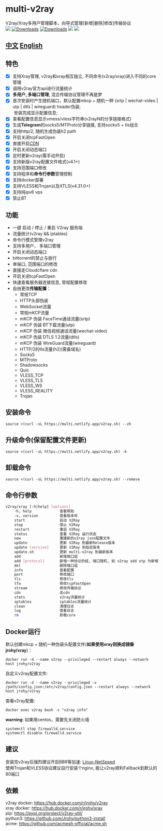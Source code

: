 # multi-v2ray
V2ray/Xray多用户管理脚本，向导式管理[新增|删除|修改]传输协议  
![](https://img.shields.io/pypi/v/v2ray-util.svg) 
[![Downloads](https://pepy.tech/badge/v2ray-util)](https://pepy.tech/project/v2ray-util)
[![Downloads](https://pepy.tech/badge/v2ray-util/month)](https://pepy.tech/project/v2ray-util)
![](https://img.shields.io/docker/pulls/jrohy/v2ray.svg)
![](https://img.shields.io/github/license/Jrohy/multi-v2ray.svg)

## [中文](README.md)  [English](README_EN.md)

## 特色
- [x] 支持Xray管理, v2ray和xray相互独立, 不同命令(v2ray/xray)进入不同的core管理
- [x] 调用v2ray官方api进行流量统计
- [x] **多用户, 多端口管理**, 混合传输协议管理不再是梦
- [x] 首次安装时产生随机端口，默认配置mkcp + 随机一种 (srtp | wechat-video | utp | dtls | wireguard) header伪装;  
  安装完成显示配置信息;
- [x] 查看配置信息显示vmess/vless字符串(v2rayN的分享链接格式)
- [x] 生成**Telegram**的socks5/MTProto分享链接, 支持socks5 + tls组合
- [x] 支持http/2, 随机生成伪装h2 path
- [x] 开启关闭tcpFastOpen
- [x] 直接开启[CDN](https://github.com/Jrohy/multi-v2ray/wiki/CloudFlare-cdn%E4%BB%A3%E7%90%86v2ray%E6%B5%81%E9%87%8F)
- [x] 开启关闭动态端口
- [x] 定时更新v2ray(需手动开启)
- [x] 支持新版v2ray配置文件格式(v4.1+)
- [x] 支持范围端口修改
- [x] 支持程序和**命令行参数**管理控制
- [x] 支持docker部署
- [x] 支持VLESS和Trojan以及XTLS(v4.31.0+)
- [x] 支持纯ipv6 vps
- [x] 禁止BT

## 功能
- 一键 启动 / 停止 / 重启 V2ray 服务端
- 流量统计(v2ray && iptables)
- 命令行模式管理v2ray
- 支持多用户， 多端口管理
- 开启关闭动态端口
- bittorrent的禁止与放行
- 单端口, 范围端口的修改
- 直接走Cloudcflare cdn
- 开启关闭tcpFastOpen
- 快速查看服务器连接信息, 常规配置修改
- 自由更改**传输配置**：
  - 常规TCP
  - HTTP头部伪装
  - WebSocket流量
  - 常规mKCP流量
  - mKCP 伪装 FaceTime通话流量(srtp)
  - mKCP 伪装 BT下载流量(utp)
  - mKCP 伪装 微信视频通话流量(wechat-video)
  - mKCP 伪装 DTLS 1.2流量(dtls)
  - mKCP 伪装 WireGuard流量(wireguard)
  - HTTP/2的tls流量(h2)(需备域名) 
  - Socks5
  - MTProto
  - Shadowsocks
  - Quic
  - VLESS_TCP
  - VLESS_TLS
  - VLESS_WS
  - VLESS_REALITY
  - Trojan

## 安装命令
```
source <(curl -sL https://multi.netlify.app/v2ray.sh) --zh
```

## 升级命令(保留配置文件更新)
```
source <(curl -sL https://multi.netlify.app/v2ray.sh) -k
```

## 卸载命令
```
source <(curl -sL https://multi.netlify.app/v2ray.sh) --remove
```

## 命令行参数
```bash
v2ray/xray [-h|help] [options]
    -h, help             查看帮助
    -v, version          查看版本号
    start                启动 V2Ray
    stop                 停止 V2Ray
    restart              重启 V2Ray
    status               查看 V2Ray 运行状态
    new                  重建新的v2ray json配置文件
    update               更新 V2Ray 到最新Release版本
    update [version]     更新 V2Ray 到指定版本
    update.sh            更新 multi-v2ray 到最新版本
    add                  新增端口组
    add [protocol]       新增一种协议的组, 端口随机, 如 v2ray add utp 为新增utp协议
    del                  删除端口组
    info                 查看配置
    port                 修改端口
    tls                  修改tls
    tfo                  修改tcpFastOpen
    stream               修改传输协议
    cdn                  走cdn
    stats                v2ray流量统计
    iptables             iptables流量统计
    clean                清理日志
    log                  查看日志
    rm                   卸载core
```

## Docker运行

默认创建mkcp + 随机一种伪装头配置文件(**如果使用xray则换成镜像jrohy/xray**)：
```
docker run -d --name v2ray --privileged --restart always --network host jrohy/v2ray
```

自定义v2ray配置文件:
```
docker run -d --name v2ray --privileged -v /path/config.json:/etc/v2ray/config.json --restart always --network host jrohy/v2ray
```

查看v2ray配置:
```
docker exec v2ray bash -c "v2ray info"
```

**warning**: 如果用centos，需要先关闭防火墙
```
systemctl stop firewalld.service
systemctl disable firewalld.service
```

## 建议
安装完v2ray后强烈建议开启BBR等加速: [Linux-NetSpeed](https://github.com/chiakge/Linux-NetSpeed)  
使用Trojan和VLESS协议建议自行安装个nginx, 能让v2ray顺利Fallback到默认的80端口

## 依赖
v2ray docker: https://hub.docker.com/r/jrohy/v2ray  
xray docker: https://hub.docker.com/r/jrohy/xray  
pip: https://pypi.org/project/v2ray-util/  
python3: https://github.com/Jrohy/python3-install  
acme: https://github.com/acmesh-official/acme.sh
